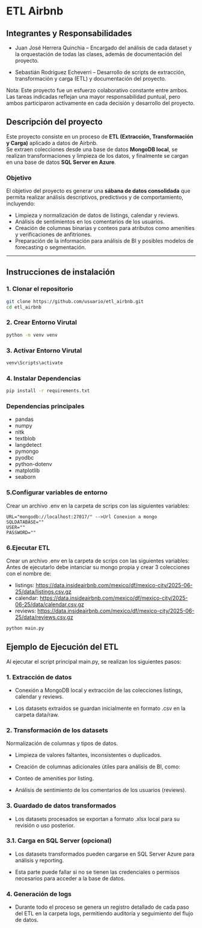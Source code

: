 # ETL Airbnb

## Integrantes y Responsabilidades

- Juan José Herrera Quinchia – Encargado del análisis de cada dataset y la orquestación de todas las clases, además de documentación del proyecto.

- Sebastián Rodríguez Echeverri – Desarrollo de scripts de extracción, transformación y carga (ETL) y documentación del proyecto.

Nota: Este proyecto fue un esfuerzo colaborativo constante entre ambos. Las tareas indicadas reflejan una mayor responsabilidad puntual, pero ambos participaron activamente en cada decisión y desarrollo del proyecto.



## Descripción del proyecto
Este proyecto consiste en un proceso de **ETL (Extracción, Transformación y Carga)** aplicado a datos de Airbnb.  
Se extraen colecciones desde una base de datos **MongoDB local**, se realizan transformaciones y limpieza de los datos, y finalmente se cargan en una base de datos **SQL Server en Azure**.  

### Objetivo
El objetivo del proyecto es generar una **sábana de datos consolidada** que permita realizar análisis descriptivos, predictivos y de comportamiento, incluyendo:  
- Limpieza y normalización de datos de listings, calendar y reviews.  
- Análisis de sentimientos en los comentarios de los usuarios.  
- Creación de columnas binarias y conteos para atributos como amenities y verificaciones de anfitriones.  
- Preparación de la información para análisis de BI y posibles modelos de forecasting o segmentación.

---

## Instrucciones de instalación

### 1. Clonar el repositorio
```bash
git clone https://github.com/usuario/etl_airbnb.git
cd etl_airbnb
```
### 2. Crear Entorno Virutal
```bash
python -m venv venv
```
### 3. Activar Entorno Virutal
```bash
venv\Scripts\activate
```
### 4. Instalar Dependencias
```bash
pip install -r requirements.txt
```
### Dependencias principales

- pandas
- numpy
- nltk
- textblob
- langdetect
- pymongo
- pyodbc
- python-dotenv
- matplotlib
- seaborn

### 5.Configurar variables de entorno 
Crear un archivo .env en la carpeta de scrips con las siguientes variables:
```dotenc
URL="mongodb://localhost:27017/" -->Url Conexion a mongo
SQLDATABASE=""
USER=""
PASSWORD=""
```
### 6.Ejecutar ETL
Crear un archivo .env en la carpeta de scrips con las siguientes variables:
Antes de ejecutarlo debe intanciar su mongo propia y crear 3 colecciones con el nombre de:
- listings: https://data.insideairbnb.com/mexico/df/mexico-city/2025-06-25/data/listings.csv.gz
- calendar: https://data.insideairbnb.com/mexico/df/mexico-city/2025-06-25/data/calendar.csv.gz
- reviews: https://data.insideairbnb.com/mexico/df/mexico-city/2025-06-25/data/reviews.csv.gz
```bash
python main.py
```

## Ejemplo de Ejecución del ETL

Al ejecutar el script principal main.py, se realizan los siguientes pasos:
### 1. Extracción de datos

- Conexión a MongoDB local y extracción de las colecciones listings, calendar y reviews.

- Los datasets extraídos se guardan inicialmente en formato .csv en la carpeta data/raw.

### 2. Transformación de los datasets

Normalización de columnas y tipos de datos.

- Limpieza de valores faltantes, inconsistentes o duplicados.

- Creación de columnas adicionales útiles para análisis de BI, como:

- Conteo de amenities por listing.

- Análisis de sentimiento de los comentarios de los usuarios (reviews).

### 3. Guardado de datos transformados

- Los datasets procesados se exportan a formato .xlsx local para su revisión o uso posterior.

### 3.1. Carga en SQL Server (opcional)

- Los datasets transformados pueden cargarse en SQL Server Azure para análisis y reporting.

- Esta parte puede fallar si no se tienen las credenciales o permisos necesarios para acceder a la base de datos.

### 4. Generación de logs

- Durante todo el proceso se genera un registro detallado de cada paso del ETL en la carpeta logs, permitiendo auditoría y seguimiento del flujo de datos.
